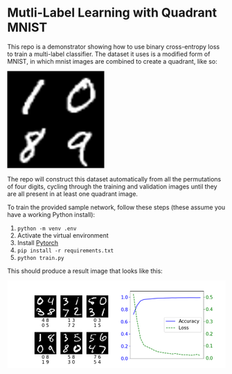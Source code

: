 # Mutli-Label Learning with Quadrant MNIST

This repo is a demonstrator showing how to use binary cross-entropy loss to train a multi-label classifier.
The dataset it uses is a modified form of MNIST, in which mnist images are combined to create a quadrant, like so:

![Example](example.png)

The repo will construct this dataset automatically from all the permutations of four digits, cycling through the training and validation images until they are all present in at least one quadrant image.

To train the provided sample network, follow these steps (these assume you have a working Python install):

1. `python -m venv .env`
2. Activate the virtual environment
3. Install [Pytorch](https://pytorch.org/)
4. `pip install -r requirements.txt`
5. `python train.py`

This should produce a result image that looks like this:

![Sample results](sample_results.png)
